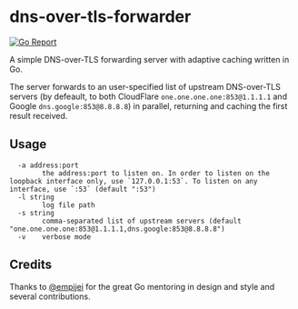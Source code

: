 # dns-over-tls-forwarder

[![Go Report](https://goreportcard.com/badge/github.com/mikispag/dns-over-tls-forwarder)](https://goreportcard.com/badge/github.com/mikispag/dns-over-tls-forwarder)

A simple DNS-over-TLS forwarding server with adaptive caching written in Go.

The server forwards to an user-specified list of upstream DNS-over-TLS servers (by defeault, to both CloudFlare `one.one.one.one:853@1.1.1.1` and Google `dns.google:853@8.8.8.8`) in parallel, returning and caching the first result received.

## Usage
```console
  -a address:port
    	the address:port to listen on. In order to listen on the loopback interface only, use `127.0.0.1:53`. To listen on any interface, use `:53` (default ":53")
  -l string
    	log file path
  -s string
    	comma-separated list of upstream servers (default "one.one.one.one:853@1.1.1.1,dns.google:853@8.8.8.8")
  -v	verbose mode
```
## Credits

Thanks to [@empijei](https://github.com/empijei) for the great Go mentoring in design and style and several contributions.
